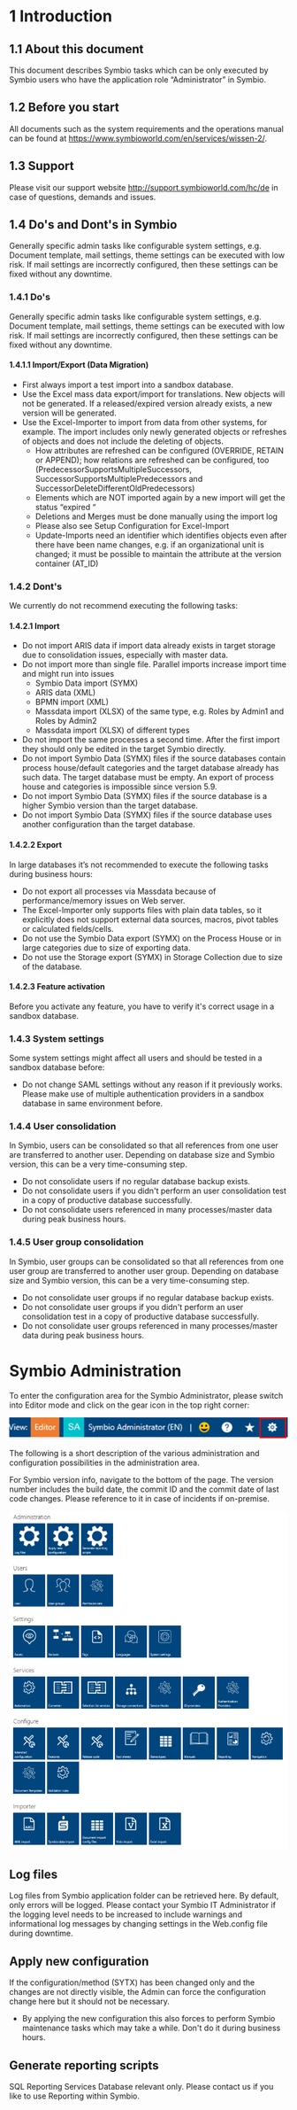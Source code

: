 # 1 Introduction 

## 1.1 About this document

This document describes Symbio tasks which can be only executed by Symbio users who have the application role “Administrator” in Symbio.  

## 1.2 Before you start

All documents such as the system requirements and the operations manual can be found at <https://www.symbioworld.com/en/services/wissen-2/>. 

## 1.3 Support

Please visit our support website <http://support.symbioworld.com/hc/de> in case of questions, demands and issues.

## 1.4 Do's and Dont's in Symbio

Generally specific admin tasks like configurable system settings, e.g. Document template, mail settings, theme settings can be executed with low risk. If mail settings are incorrectly configured, then these settings can be fixed without any downtime.  

### 1.4.1 Do's

Generally specific admin tasks like configurable system settings, e.g. Document template, mail settings, theme settings can be executed with low risk. If mail settings are incorrectly configured, then these settings can be fixed without any downtime.  

#### 1.4.1.1 Import/Export (Data Migration)

-  First always import a test import into a sandbox database.
-  Use the Excel mass data export/import for translations. New objects will not be generated. If a released/expired version already exists, a new version will be generated. 
-  Use the Excel-Importer to import from data from other systems, for example. The import includes only newly generated objects or refreshes of objects and does not include the deleting of objects.     
     - How attributes are refreshed can be configured (OVERRIDE, RETAIN or APPEND); how relations are refreshed can be configured, too (PredecessorSupportsMultipleSuccessors, SuccessorSupportsMultiplePredecessors and SuccessorDeleteDifferentOldPredecessors) 
    - Elements which are NOT imported again by a new import will get the status “expired “
    - Deletions and Merges must be done manually using the import log
    - Please also see Setup Configuration for Excel-Import 
    - Update-Imports need an identifier which identifies objects even after there have been name changes, e.g. if an organizational unit is changed; it must be possible to maintain the attribute at the version container (AT_ID) 

### 1.4.2 Dont's

We currently do not recommend executing the following tasks:

#### 1.4.2.1 Import

- Do not import ARIS data if import data already exists in target storage due to consolidation issues, especially with master data.
-  Do not import more than single file. Parallel imports increase import time and might run into issues 
    - Symbio Data import (SYMX) 
    - ARIS data (XML)
    - BPMN import (XML)
    - Massdata import (XLSX) of the same type, e.g. Roles by Admin1 and Roles by Admin2 
    - Massdata import (XLSX) of different types
- Do not import the same processes a second time. After the first import they should only be edited in the target Symbio directly. 
- Do not import Symbio Data (SYMX) files if the source databases contain process house/default categories and the target database already has such data. The target database must be empty. An export of process house and categories is impossible since version 5.9.
- Do not import Symbio Data (SYMX) files if the source database is a higher Symbio version than the target database.  
- Do not import Symbio Data (SYMX) files if the source database uses another configuration than the target database.

#### 1.4.2.2 Export

In large databases it’s not recommended to execute the following tasks during business hours: 
- Do not export all processes via Massdata because of performance/memory issues on Web server. 
- The Excel-Importer only supports files with plain data tables, so it explicitly does not support external data sources, macros, pivot tables or calculated fields/cells.  
- Do not use the Symbio Data export (SYMX) on the Process House or in large categories due to size of exporting data. 
- Do not use the Storage export (SYMX) in Storage Collection due to size of the database.  

#### 1.4.2.3 Feature activation

Before you activate any feature, you have to verify it's correct usage in a sandbox database.

### 1.4.3 System settings

Some system settings might affect all users and should be tested in a sandbox database before:
- Do not change SAML settings without any reason if it previously works. Please make use of multiple authentication providers in a sandbox database in same environment before.

### 1.4.4 User consolidation

In Symbio, users can be consolidated so that all references from one user are transferred to another user. Depending on database size and Symbio version, this can be a very time-consuming step.
- Do not consolidate users if no regular database backup exists.
- Do not consolidate users if you didn't perform an user consolidation test in a copy of productive database successfully. 
- Do not consolidate users referenced in many processes/master data during peak business hours.

### 1.4.5 User group consolidation

In Symbio, user groups can be consolidated so that all references from one user group are transferred to another user group. Depending on database size and Symbio version, this can be a very time-consuming step.
- Do not consolidate user groups if no regular database backup exists.
- Do not consolidate user groups if you didn't perform an user consolidation test in a copy of productive database successfully. 
- Do not consolidate user groups referenced in many processes/master data during peak business hours.


# Symbio Administration

To enter the configuration area for the Symbio Administrator, please switch into Editor mode and click on the gear icon in the top right corner:

![screen](./media/5.1.png)

The following is a short description of the various administration and configuration possibilities in the administration area.

For Symbio version info, navigate to the bottom of the page. The version number includes the build date, the commit ID and the commit date of last code changes. Please reference to it in case of incidents if on-premise.

![screen](./media/5.2.png)

## Log files

Log files from Symbio application folder can be retrieved here. By default, only errors will be logged. Please contact your Symbio IT Administrator if the logging level needs to be increased to include warnings and informational log messages by changing settings in the Web.config file during downtime.

## Apply new configuration

If the configuration/method (SYTX) has been changed only and the changes are not directly visible, the Admin can force the configuration change here but it should not be necessary.
- By applying the new configuration this also forces to perform Symbio maintenance tasks which may take a while. Don't do it during business hours.

## Generate reporting scripts

SQL Reporting Services Database relevant only. Please contact us if you like to use Reporting within Symbio.
